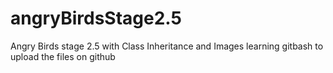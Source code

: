 # angryBirdsStage2.5
Angry Birds stage 2.5 with Class Inheritance and Images
learning gitbash to upload the files on github